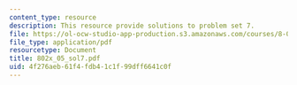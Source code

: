 ```yaml
---
content_type: resource
description: This resource provide solutions to problem set 7.
file: https://ol-ocw-studio-app-production.s3.amazonaws.com/courses/8-02x-physics-ii-electricity-magnetism-with-an-experimental-focus-spring-2005/4f276aeb61f4fdb41c1f99dff6641c0f_802x_05_sol7.pdf
file_type: application/pdf
resourcetype: Document
title: 802x_05_sol7.pdf
uid: 4f276aeb-61f4-fdb4-1c1f-99dff6641c0f
---
```

